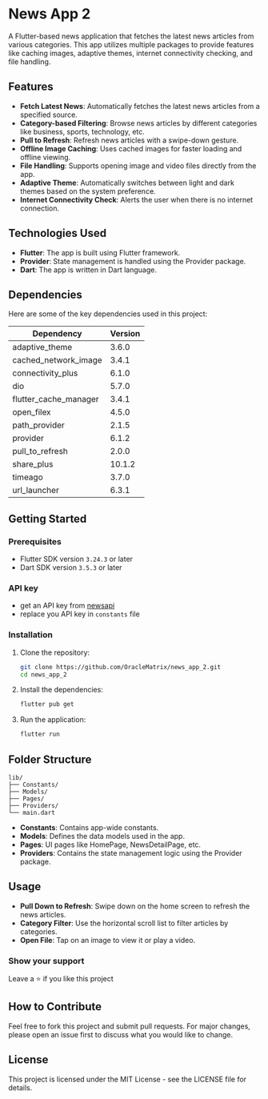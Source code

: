 
# News App 2

A Flutter-based news application that fetches the latest news articles from various categories. This app utilizes multiple packages to provide features like caching images, adaptive themes, internet connectivity checking, and file handling.

## Features

- **Fetch Latest News**: Automatically fetches the latest news articles from a specified source.
- **Category-based Filtering**: Browse news articles by different categories like business, sports, technology, etc.
- **Pull to Refresh**: Refresh news articles with a swipe-down gesture.
- **Offline Image Caching**: Uses cached images for faster loading and offline viewing.
- **File Handling**: Supports opening image and video files directly from the app.
- **Adaptive Theme**: Automatically switches between light and dark themes based on the system preference.
- **Internet Connectivity Check**: Alerts the user when there is no internet connection.

## Technologies Used

- **Flutter**: The app is built using Flutter framework.
- **Provider**: State management is handled using the Provider package.
- **Dart**: The app is written in Dart language.

## Dependencies

Here are some of the key dependencies used in this project:

| Dependency              | Version |
|-------------------------|---------|
| adaptive_theme          | 3.6.0   |
| cached_network_image    | 3.4.1   |
| connectivity_plus       | 6.1.0   |
| dio                     | 5.7.0   |
| flutter_cache_manager   | 3.4.1   |
| open_filex              | 4.5.0   |
| path_provider           | 2.1.5   |
| provider                | 6.1.2   |
| pull_to_refresh         | 2.0.0   |
| share_plus              | 10.1.2  |
| timeago                 | 3.7.0   |
| url_launcher            | 6.3.1   |

## Getting Started

### Prerequisites

- Flutter SDK version `3.24.3` or later
- Dart SDK version `3.5.3` or later

### API key
- get an API key from [newsapi](https://newsapi.org/)
- replace you API key in `constants` file

### Installation

1. Clone the repository:
   ```bash
   git clone https://github.com/OracleMatrix/news_app_2.git
   cd news_app_2
   ```

2. Install the dependencies:
   ```bash
   flutter pub get
   ```

3. Run the application:
   ```bash
   flutter run
   ```

## Folder Structure

```plaintext
lib/
├── Constants/
├── Models/
├── Pages/
├── Providers/
└── main.dart
```

- **Constants**: Contains app-wide constants.
- **Models**: Defines the data models used in the app.
- **Pages**: UI pages like HomePage, NewsDetailPage, etc.
- **Providers**: Contains the state management logic using the Provider package.

## Usage

- **Pull Down to Refresh**: Swipe down on the home screen to refresh the news articles.
- **Category Filter**: Use the horizontal scroll list to filter articles by categories.
- **Open File**: Tap on an image to view it or play a video.

### Show your support
Leave a ⭐ if you like this project

## How to Contribute

Feel free to fork this project and submit pull requests. For major changes, please open an issue first to discuss what you would like to change.

## License

This project is licensed under the MIT License - see the LICENSE file for details.
